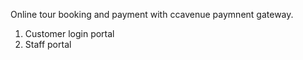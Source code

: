 Online tour booking and payment with ccavenue paymnent gateway.
1. Customer login portal 
2. Staff portal
